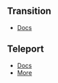 ## Transition
  - [Docs](https://vuejs.org/guide/built-ins/transition.html)

## Teleport
  - [Docs](https://vuejs.org/guide/built-ins/teleport.html)
  - [More](https://www.youtube.com/watch?v=C5gNhJxPH9k&ab_channel=JohnKomarnicki)